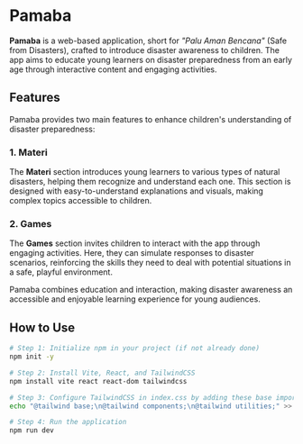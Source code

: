 # Pamaba

**Pamaba** is a web-based application, short for _"Palu Aman Bencana"_ (Safe from Disasters), crafted to introduce disaster awareness to children. The app aims to educate young learners on disaster preparedness from an early age through interactive content and engaging activities.

## Features

Pamaba provides two main features to enhance children's understanding of disaster preparedness:

### 1. Materi
The **Materi** section introduces young learners to various types of natural disasters, helping them recognize and understand each one. This section is designed with easy-to-understand explanations and visuals, making complex topics accessible to children.

### 2. Games
The **Games** section invites children to interact with the app through engaging activities. Here, they can simulate responses to disaster scenarios, reinforcing the skills they need to deal with potential situations in a safe, playful environment.

Pamaba combines education and interaction, making disaster awareness an accessible and enjoyable learning experience for young audiences.


## How to Use

```sh
# Step 1: Initialize npm in your project (if not already done)
npm init -y

# Step 2: Install Vite, React, and TailwindCSS
npm install vite react react-dom tailwindcss

# Step 3: Configure TailwindCSS in index.css by adding these base imports
echo "@tailwind base;\n@tailwind components;\n@tailwind utilities;" >> src/index.css

# Step 4: Run the application
npm run dev
```
